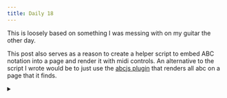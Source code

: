 ```yaml
---
title: Daily 18
---
```


This is loosely based on something I was messing with on my guitar the other day.

This post also serves as a reason to create a helper script to embed ABC notation into
a page and render it with midi controls. An alternative to the script I wrote would
be to just use the [abcjs plugin](https://www.abcjs.net/abcjs-plugin.html) that renders
all abc on a page that it finds.

<details>
<summary>
<div id="paper">
</div>
<div id="audio"></div>
</summary>
Click anywhere on the score to see the ABC notation of this and even edit it yourself.
<textarea autocomplete="off" id="score" oninput="render()" class="abcscore" rows=20>
L: 1/8
K: D treble
Q: 1/4=90
M: 4/4
d,a, cd cd fc' | d,a, cd cd fc'
b,,g, a,b, a,b, da | b,,g, a,b, a,b, da
d,a, cd cd fc' | d,a, cd cd fc'
b,,g, a,b, a,b, da | b,,g, a,b, a,b, da
g,,e, f,g, f,g, b,g | g,,e, f,g, f,g, b,g
c,a, b,c b,c ec' | c,a, b,c b,c ec'
d,a, cd cd fc' | d,a, cd cd fc' 
d,a, cd cd fc' | d'f cd cd c,d, | d,8 |]
</textarea>
</details>


<script type="text/javascript" src="/scripts/abcjs_basic_5.11.0-min.js"></script>
<script type="text/javascript" src="/scripts/abc_post.js"></script>
<link rel="stylesheet" href="/css/abcjs-audio.css"/>
